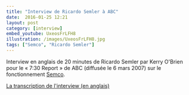 ```yaml
---
title: "Interview de Ricardo Semler à ABC"
date:  2016-01-25 12:21
layout: post
category: [interview]
embed_youtube: UxeosFrLFH8
illustration: /images/UxeosFrLFH8.jpg
tags: ["Semco", "Ricardo Semler"]
---
```




Interview en anglais de 20 minutes de Ricardo Semler par Kerry O'Brien pour le « 7:30 Report » de ABC (diffusée le 6 mars 2007) sur le fonctionnement <a href="/semco/">Semco</a>.

<a href="http://www.abc.net.au/7.30/content/2007/s1864738.htm">La transcription de l'interview (en anglais)</a>
